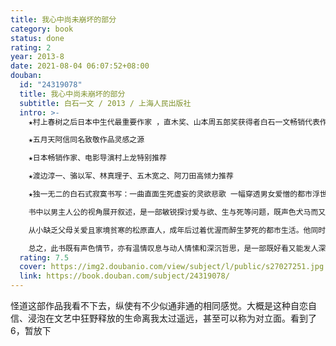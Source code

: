 ```yaml
---
title: 我心中尚未崩坏的部分
category: book
status: done
rating: 2
year: 2013-8
date: 2021-08-04 06:07:52+08:00
douban:
  id: "24319078"
  title: 我心中尚未崩坏的部分
  subtitle: 白石一文 / 2013 / 上海人民出版社
  intro: >-
    ★村上春树之后日本中生代最重要作家 ，直木奖、山本周五郎奖获得者白石一文畅销代表作

    ★五月天阿信同名致敬作品灵感之源

    ★日本畅销作家、电影导演村上龙特别推荐

    ★渡边淳一、骆以军、林真理子、五木宽之、阿刀田高倾力推荐

    ★独一无二的白石式寂寞书写：一曲直面生死虚妄的灵欲悲歌 一幅穿透男女爱憎的都市浮世绘

    书中以男主人公的视角展开叙述，是一部敏锐探讨爱与欲、生与死等问题，既声色犬马而又充满哲思的异色小说。

    从小缺乏父母关爱且家境贫寒的松原直人，成年后过着优渥而醉生梦死的都市生活。他同时与三位女性周旋着：一个是家境富足却欲壑难填的大西夫人，一个是经营酒吧的单身母亲朋美，一个则是貌美又温柔的年轻女性枝里子。这种周旋中既有万种柔情，却亦是孤独彻骨，令直人无法停止追问“生是什么？死又是什么？人为什么要活着？是为了喜欢的人还是追求平凡幸福的生活？人又如何在这冷酷异境继续存在？……”这是一场永无止境的痛苦追问，亦是一种聊以慰藉的温柔救赎……

    总之，此书既有声色情节，亦有温情叹息与动人情愫和深沉哲思，是一部既好看又能发人深省的难得佳作。
  rating: 7.5
  cover: https://img2.doubanio.com/view/subject/l/public/s27027251.jpg
  link: https://book.douban.com/subject/24319078/
---
```


怪道这部作品我看不下去，纵使有不少似通非通的相同感觉。大概是这种自恋自信、浸泡在文艺中狂野释放的生命离我太过遥远，甚至可以称为对立面。看到了6，暂放下
